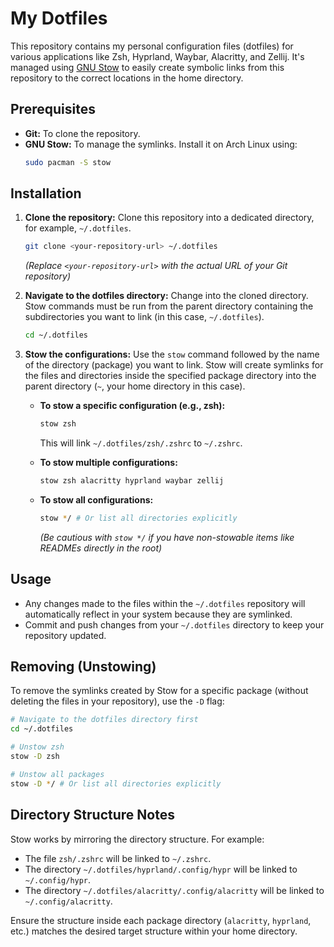 # My Dotfiles

This repository contains my personal configuration files (dotfiles) for various applications like Zsh, Hyprland, Waybar, Alacritty, and Zellij. It's managed using [GNU Stow](https://www.gnu.org/software/stow/) to easily create symbolic links from this repository to the correct locations in the home directory.

## Prerequisites

-   **Git:** To clone the repository.
-   **GNU Stow:** To manage the symlinks. Install it on Arch Linux using:
    ```bash
    sudo pacman -S stow
    ```

## Installation

1.  **Clone the repository:**
    Clone this repository into a dedicated directory, for example, `~/.dotfiles`.

    ```bash
    git clone <your-repository-url> ~/.dotfiles
    ```
    *(Replace `<your-repository-url>` with the actual URL of your Git repository)*

2.  **Navigate to the dotfiles directory:**
    Change into the cloned directory. Stow commands must be run from the parent directory containing the subdirectories you want to link (in this case, `~/.dotfiles`).

    ```bash
    cd ~/.dotfiles
    ```

3.  **Stow the configurations:**
    Use the `stow` command followed by the name of the directory (package) you want to link. Stow will create symlinks for the files and directories inside the specified package directory into the parent directory (`~`, your home directory in this case).

    *   **To stow a specific configuration (e.g., zsh):**
        ```bash
        stow zsh
        ```
        This will link `~/.dotfiles/zsh/.zshrc` to `~/.zshrc`.

    *   **To stow multiple configurations:**
        ```bash
        stow zsh alacritty hyprland waybar zellij
        ```

    *   **To stow all configurations:**
        ```bash
        stow */ # Or list all directories explicitly
        ```
        *(Be cautious with `stow */` if you have non-stowable items like READMEs directly in the root)*

## Usage

-   Any changes made to the files within the `~/.dotfiles` repository will automatically reflect in your system because they are symlinked.
-   Commit and push changes from your `~/.dotfiles` directory to keep your repository updated.

## Removing (Unstowing)

To remove the symlinks created by Stow for a specific package (without deleting the files in your repository), use the `-D` flag:

```bash
# Navigate to the dotfiles directory first
cd ~/.dotfiles

# Unstow zsh
stow -D zsh

# Unstow all packages
stow -D */ # Or list all directories explicitly
```

## Directory Structure Notes

Stow works by mirroring the directory structure. For example:

-   The file `zsh/.zshrc` will be linked to `~/.zshrc`.
-   The directory `~/.dotfiles/hyprland/.config/hypr` will be linked to `~/.config/hypr`.
-   The directory `~/.dotfiles/alacritty/.config/alacritty` will be linked to `~/.config/alacritty`.

Ensure the structure inside each package directory (`alacritty`, `hyprland`, etc.) matches the desired target structure within your home directory.
